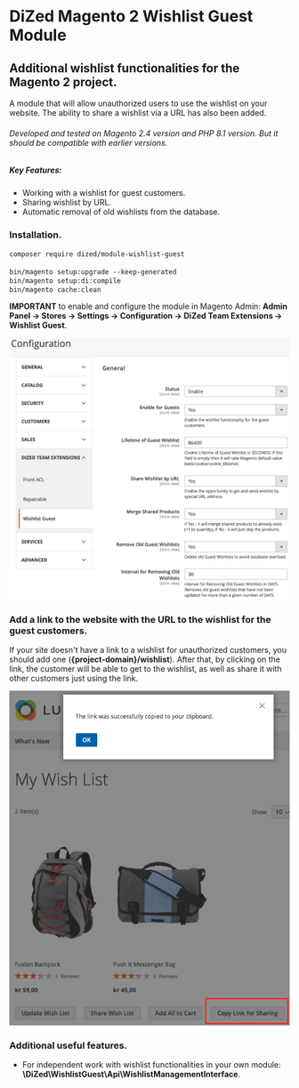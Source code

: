 # DiZed Magento 2 Wishlist Guest Module

## Additional wishlist functionalities for the Magento 2 project.

A module that will allow unauthorized users to use the wishlist on your website. The ability to share a wishlist via a URL has also been added.

###### Developed and tested on Magento 2.4 version and PHP 8.1 version. But it should be compatible with earlier versions.

##### Key Features:

- Working with a wishlist for guest customers.
- Sharing wishlist by URL.
- Automatic removal of old wishlists from the database.

### Installation.

```code
composer require dized/module-wishlist-guest

bin/magento setup:upgrade --keep-generated
bin/magento setup:di:compile
bin/magento cache:clean
```

**IMPORTANT** to enable and configure the module in Magento Admin: **Admin Panel -> Stores -> Settings -> Configuration -> DiZed Team Extensions -> Wishlist Guest**.

![Module Configuration](https://raw.githubusercontent.com/di-zed/internal-storage/main/readme/images/m2-wishlist-guest/config_wishlist_guest.png)

### Add a link to the website with the URL to the wishlist for the guest customers.

If your site doesn't have a link to a wishlist for unauthorized customers, you should add one (**{project-domain}/wishlist**).
After that, by clicking on the link, the customer will be able to get to the wishlist, as well as share it with other customers just using the link.

![Module Preview](https://raw.githubusercontent.com/di-zed/internal-storage/main/readme/images/m2-wishlist-guest/share_link_preview.png)

### Additional useful features.

- For independent work with wishlist functionalities in your own module: **\DiZed\WishlistGuest\Api\WishlistManagementInterface**.
